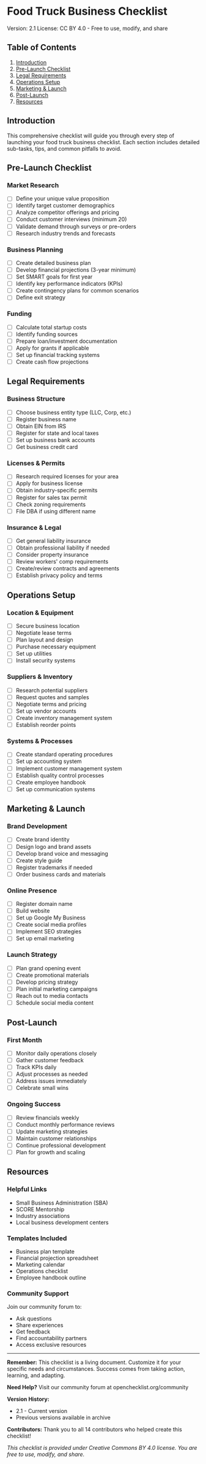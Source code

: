 # Food Truck Business Checklist

Version: 2.1
License: CC BY 4.0 - Free to use, modify, and share

## Table of Contents
1. [Introduction](#introduction)
2. [Pre-Launch Checklist](#pre-launch)
3. [Legal Requirements](#legal)
4. [Operations Setup](#operations)
5. [Marketing & Launch](#marketing)
6. [Post-Launch](#post-launch)
7. [Resources](#resources)

## Introduction

This comprehensive checklist will guide you through every step of launching your food truck business checklist. Each section includes detailed sub-tasks, tips, and common pitfalls to avoid.

## Pre-Launch Checklist

### Market Research
- [ ] Define your unique value proposition
- [ ] Identify target customer demographics
- [ ] Analyze competitor offerings and pricing
- [ ] Conduct customer interviews (minimum 20)
- [ ] Validate demand through surveys or pre-orders
- [ ] Research industry trends and forecasts

### Business Planning
- [ ] Create detailed business plan
- [ ] Develop financial projections (3-year minimum)
- [ ] Set SMART goals for first year
- [ ] Identify key performance indicators (KPIs)
- [ ] Create contingency plans for common scenarios
- [ ] Define exit strategy

### Funding
- [ ] Calculate total startup costs
- [ ] Identify funding sources
- [ ] Prepare loan/investment documentation
- [ ] Apply for grants if applicable
- [ ] Set up financial tracking systems
- [ ] Create cash flow projections

## Legal Requirements

### Business Structure
- [ ] Choose business entity type (LLC, Corp, etc.)
- [ ] Register business name
- [ ] Obtain EIN from IRS
- [ ] Register for state and local taxes
- [ ] Set up business bank accounts
- [ ] Get business credit card

### Licenses & Permits
- [ ] Research required licenses for your area
- [ ] Apply for business license
- [ ] Obtain industry-specific permits
- [ ] Register for sales tax permit
- [ ] Check zoning requirements
- [ ] File DBA if using different name

### Insurance & Legal
- [ ] Get general liability insurance
- [ ] Obtain professional liability if needed
- [ ] Consider property insurance
- [ ] Review workers' comp requirements
- [ ] Create/review contracts and agreements
- [ ] Establish privacy policy and terms

## Operations Setup

### Location & Equipment
- [ ] Secure business location
- [ ] Negotiate lease terms
- [ ] Plan layout and design
- [ ] Purchase necessary equipment
- [ ] Set up utilities
- [ ] Install security systems

### Suppliers & Inventory
- [ ] Research potential suppliers
- [ ] Request quotes and samples
- [ ] Negotiate terms and pricing
- [ ] Set up vendor accounts
- [ ] Create inventory management system
- [ ] Establish reorder points

### Systems & Processes
- [ ] Create standard operating procedures
- [ ] Set up accounting system
- [ ] Implement customer management system
- [ ] Establish quality control processes
- [ ] Create employee handbook
- [ ] Set up communication systems

## Marketing & Launch

### Brand Development
- [ ] Create brand identity
- [ ] Design logo and brand assets
- [ ] Develop brand voice and messaging
- [ ] Create style guide
- [ ] Register trademarks if needed
- [ ] Order business cards and materials

### Online Presence
- [ ] Register domain name
- [ ] Build website
- [ ] Set up Google My Business
- [ ] Create social media profiles
- [ ] Implement SEO strategies
- [ ] Set up email marketing

### Launch Strategy
- [ ] Plan grand opening event
- [ ] Create promotional materials
- [ ] Develop pricing strategy
- [ ] Plan initial marketing campaigns
- [ ] Reach out to media contacts
- [ ] Schedule social media content

## Post-Launch

### First Month
- [ ] Monitor daily operations closely
- [ ] Gather customer feedback
- [ ] Track KPIs daily
- [ ] Adjust processes as needed
- [ ] Address issues immediately
- [ ] Celebrate small wins

### Ongoing Success
- [ ] Review financials weekly
- [ ] Conduct monthly performance reviews
- [ ] Update marketing strategies
- [ ] Maintain customer relationships
- [ ] Continue professional development
- [ ] Plan for growth and scaling

## Resources

### Helpful Links
- Small Business Administration (SBA)
- SCORE Mentorship
- Industry associations
- Local business development centers

### Templates Included
- Business plan template
- Financial projection spreadsheet
- Marketing calendar
- Operations checklist
- Employee handbook outline

### Community Support
Join our community forum to:
- Ask questions
- Share experiences
- Get feedback
- Find accountability partners
- Access exclusive resources

---

**Remember:** This checklist is a living document. Customize it for your specific needs and circumstances. Success comes from taking action, learning, and adapting.

**Need Help?** Visit our community forum at openchecklist.org/community

**Version History:**
- 2.1 - Current version
- Previous versions available in archive

**Contributors:** Thank you to all 14 contributors who helped create this checklist!

*This checklist is provided under Creative Commons BY 4.0 license. You are free to use, modify, and share.*